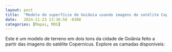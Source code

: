 ```yaml
---
layout: post
title:  "Modelo de superfície de Goiânia usando imagens do satélite Copernicus!"
date:   2024-11-23 13:36:58 -0300
categories: [Mapas, MDS]
---
```


<link rel="stylesheet" href="https://unpkg.com/leaflet@1.9.4/dist/leaflet.css" crossorigin=""/>
<script src="https://unpkg.com/leaflet@1.9.4/dist/leaflet.js" crossorigin=""></script>

Este é um modelo de terreno em dois tons da cidade de Goiânia feito a partir das imagens do satélite Copernicus. Explore as camadas disponíveis:

<div id="map" style="width: 100%; height: 500px; margin: 20px 0;"></div>

<script>
  // Inicializa o mapa
  var map = L.map('map').setView([-16.6789, -49.2539], 10);

  // Adiciona os tiles gerados pelo gdal2tiles.py
  var tiles = L.tileLayer('/_map-resources/mds_goiania/MDE_OpenTopografy_Copernicus_30M_folder/{z}/{x}/{y}.png', {
    maxZoom: 15,
    attribution: 'Mapa criado por Pedro Lobato'
  }).addTo(map);

  // Carrega o GeoJSON
  var geojsonLayer = L.geoJSON(null, {
    style: function (feature) {
      return {
        color: "#ff7800",
        weight: 2
      };
    }
  }).addTo(map);

  // Faz o carregamento assíncrono do GeoJSON
  fetch('/_map-resources/mds_goiania/Contornos20M.geojson')
    .then(response => response.json())
    .then(data => geojsonLayer.addData(data))
    .catch(error => console.error('Erro ao carregar o GeoJSON:', error));
</script>